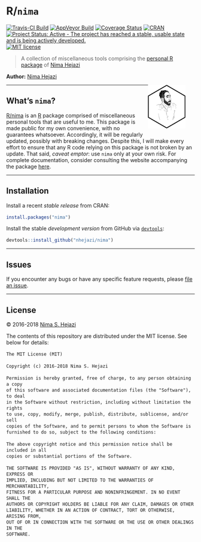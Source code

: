 
<!-- README.md is generated from README.Rmd. Please edit that file -->

# R/`nima`

[![Travis-CI
Build](https://travis-ci.org/nhejazi/nima.svg?branch=master)](https://travis-ci.org/nhejazi/nima)
[![AppVeyor
Build](https://ci.appveyor.com/api/projects/status/github/nhejazi/nima?branch=master&svg=true)](https://ci.appveyor.com/project/nhejazi/nima)
[![Coverage
Status](https://img.shields.io/codecov/c/github/nhejazi/nima/master.svg)](https://codecov.io/github/nhejazi/nima?branch=master)
[![CRAN](http://www.r-pkg.org/badges/version/nima)](http://www.r-pkg.org/pkg/nima)
[![Project Status: Active - The project has reached a stable, usable
state and is being actively
developed.](http://www.repostatus.org/badges/latest/active.svg)](http://www.repostatus.org/#active)
[![MIT
license](http://img.shields.io/badge/license-MIT-brightgreen.svg)](http://opensource.org/licenses/MIT)

> A collection of miscellaneous tools comprising the [personal R
> package](http://hilaryparker.com/2013/04/03/personal-r-packages/) of
> [Nima Hejazi](https://nimahejazi.org/about/)

**Author:** [Nima Hejazi](https://nimahejazi.org)

<img style="float: right; margin-right: 5%; margin-bottom: 1.5em"
     src='./hex/nima_sticker.pdf' alt='origami package hex logo' width='100'>

-----

## What’s `nima`?

[R/nima](http://code.nimahejazi.org/nima) is an
[R](http://www.r-project.org) package comprised of miscellaneous
personal tools that are useful to me. This package is made public for my
own convenience, with no guarantees whatsoever. Accordingly, it will be
regularly updated, possibly with breaking changes. Despite this, I will
make every effort to ensure that any R code relying on this package is
not broken by an update. That said, *caveat emptor*: use `nima` only at
your own risk. For complete documentation, consider consulting the
website accompanying the package
[here](http://code.nimahejazi.org/nima).

-----

## Installation

Install a recent *stable release* from CRAN:

``` r
install.packages("nima")
```

Install the stable *development version* from GitHub via
[`devtools`](https://www.rstudio.com/products/rpackages/devtools/):

``` r
devtools::install_github("nhejazi/nima")
```

-----

## Issues

If you encounter any bugs or have any specific feature requests, please
[file an issue](https://github.com/nhejazi/nima/issues).

-----

## License

© 2016-2018 [Nima S. Hejazi](https://nimahejazi.org)

The contents of this repository are distributed under the MIT license.
See below for details:

    The MIT License (MIT)
    
    Copyright (c) 2016-2018 Nima S. Hejazi
    
    Permission is hereby granted, free of charge, to any person obtaining a copy
    of this software and associated documentation files (the "Software"), to deal
    in the Software without restriction, including without limitation the rights
    to use, copy, modify, merge, publish, distribute, sublicense, and/or sell
    copies of the Software, and to permit persons to whom the Software is
    furnished to do so, subject to the following conditions:
    
    The above copyright notice and this permission notice shall be included in all
    copies or substantial portions of the Software.
    
    THE SOFTWARE IS PROVIDED "AS IS", WITHOUT WARRANTY OF ANY KIND, EXPRESS OR
    IMPLIED, INCLUDING BUT NOT LIMITED TO THE WARRANTIES OF MERCHANTABILITY,
    FITNESS FOR A PARTICULAR PURPOSE AND NONINFRINGEMENT. IN NO EVENT SHALL THE
    AUTHORS OR COPYRIGHT HOLDERS BE LIABLE FOR ANY CLAIM, DAMAGES OR OTHER
    LIABILITY, WHETHER IN AN ACTION OF CONTRACT, TORT OR OTHERWISE, ARISING FROM,
    OUT OF OR IN CONNECTION WITH THE SOFTWARE OR THE USE OR OTHER DEALINGS IN THE
    SOFTWARE.
